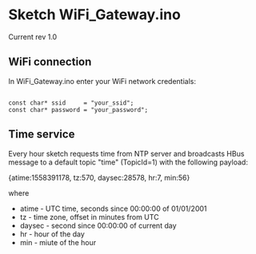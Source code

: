 # Sketch WiFi_Gateway.ino

Current rev 1.0

## WiFi connection

In WiFi_Gateway.ino enter your WiFi network credentials:

<p><code>
const char* ssid     = "your_ssid";
const char* password = "your_password";
</code></p>
 
## Time service

Every hour sketch requests time from NTP server and broadcasts HBus message to a default topic "time" (TopicId=1) with the following payload:

{atime:1558391178, tz:570, daysec:28578, hr:7, min:56}

where 
  * atime - UTC time, seconds since 00:00:00 of 01/01/2001
  * tz - time zone, offset in minutes from UTC
  * daysec - second since 00:00:00 of current day
  * hr - hour of the day
  * min - miute of the hour

